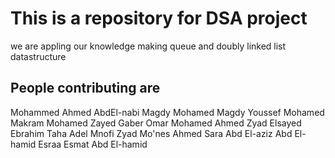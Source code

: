 # This is a repository for DSA project
we are appling our knowledge making queue and doubly linked list datastructure

## People contributing are
Mohammed Ahmed AbdEl-nabi
Magdy Mohamed Magdy
Youssef Mohamed Makram
Mohamed Zayed Gaber
Omar Mohamed Ahmed
Zyad Elsayed Ebrahim
Taha Adel Mnofi
Zyad Mo'nes Ahmed
Sara Abd El-aziz Abd El-hamid
Esraa Esmat Abd El-hamid
